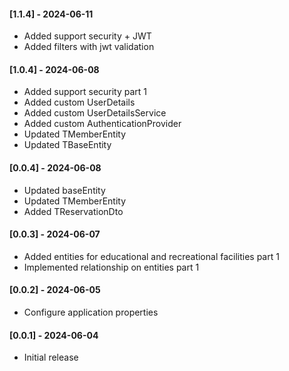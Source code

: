 #### [1.1.4] - 2024-06-11

- Added support security + JWT 
- Added filters with jwt validation

#### [1.0.4] - 2024-06-08

- Added support security part 1
- Added custom UserDetails
- Added custom UserDetailsService
- Added custom AuthenticationProvider
- Updated TMemberEntity
- Updated TBaseEntity

#### [0.0.4] - 2024-06-08

- Updated baseEntity
- Updated TMemberEntity
- Added TReservationDto

#### [0.0.3] - 2024-06-07

- Added entities for educational and recreational facilities part 1
- Implemented relationship on entities part 1

#### [0.0.2] - 2024-06-05

- Configure application properties

#### [0.0.1] - 2024-06-04

- Initial release